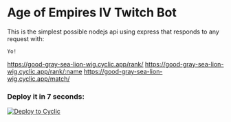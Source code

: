 # Age of Empires IV Twitch Bot

This is the simplest possible nodejs api using express that responds to any request with: 
```
Yo!
```

https://good-gray-sea-lion-wig.cyclic.app/rank/
https://good-gray-sea-lion-wig.cyclic.app/rank/:name
https://good-gray-sea-lion-wig.cyclic.app/match/

### Deploy it in 7 seconds: 

[![Deploy to Cyclic](https://deploy.cyclic.app/button.svg)](https://deploy.cyclic.app/)

